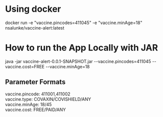 <h1>Using docker</h1>

docker run  -e "vaccine.pincodes=411045" -e "vaccine.minAge=18"  nsalunke/vaccine-alert:latest

<h1>How to run the App Locally with JAR</h1>

java -jar vaccine-alert-0.0.1-SNAPSHOT.jar --vaccine.pincodes=411045 --vaccine.cost=FREE --vaccine.minAge=18

<h2>Parameter Formats</h2>

vaccine.pincode: 411001,411002  
vaccine.type: COVAXIN/COVISHIELD/ANY  
vaccine.minAge: 18/45  
vaccine.cost: FREE/PAID/ANY
